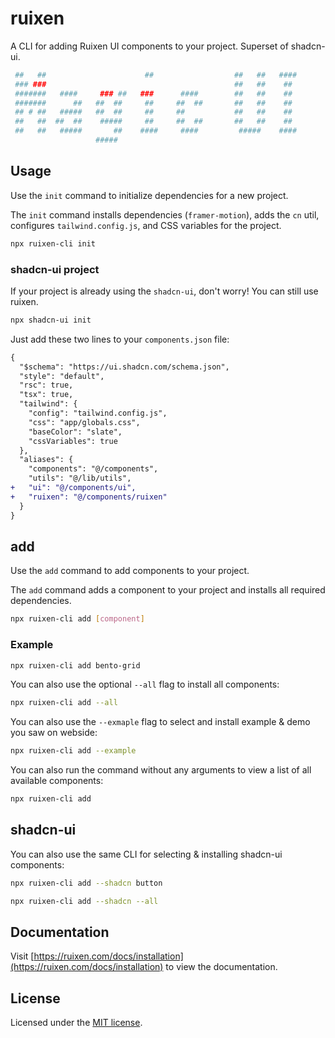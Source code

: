 # ruixen

A CLI for adding Ruixen UI components to your project. Superset of shadcn-ui.

```bash
 ##   ##                      ##                  ##   ##   ####
 ### ###                                          ##   ##    ##
 #######   ####     ### ##   ###      ####        ##   ##    ##
 #######      ##   ##  ##     ##     ##  ##       ##   ##    ##
 ## # ##   #####   ##  ##     ##     ##           ##   ##    ##
 ##   ##  ##  ##    #####     ##     ##  ##       ##   ##    ##
 ##   ##   #####       ##    ####     ####         #####    ####
                   #####
```

## Usage

Use the `init` command to initialize dependencies for a new project.

The `init` command installs dependencies (`framer-motion`), adds the `cn` util, configures `tailwind.config.js`, and CSS variables for the project.

```bash
npx ruixen-cli init
```

### shadcn-ui project

If your project is already using the `shadcn-ui`, don't worry! You can still use ruixen.

```bash
npx shadcn-ui init
```

Just add these two lines to your `components.json` file:

```diff
{
  "$schema": "https://ui.shadcn.com/schema.json",
  "style": "default",
  "rsc": true,
  "tsx": true,
  "tailwind": {
    "config": "tailwind.config.js",
    "css": "app/globals.css",
    "baseColor": "slate",
    "cssVariables": true
  },
  "aliases": {
    "components": "@/components",
    "utils": "@/lib/utils",
+   "ui": "@/components/ui",
+   "ruixen": "@/components/ruixen"
  }
}
```

## add

Use the `add` command to add components to your project.

The `add` command adds a component to your project and installs all required dependencies.

```bash
npx ruixen-cli add [component]
```

### Example

```bash
npx ruixen-cli add bento-grid
```

You can also use the optional `--all` flag to install all components:

```bash
npx ruixen-cli add --all
```

You can also use the `--exmaple` flag to select and install example & demo you saw on webside:

```bash
npx ruixen-cli add --example
```

You can also run the command without any arguments to view a list of all available components:

```bash
npx ruixen-cli add
```

## shadcn-ui

You can also use the same CLI for selecting & installing shadcn-ui components:

```bash
npx ruixen-cli add --shadcn button
```

```bash
npx ruixen-cli add --shadcn --all
```

## Documentation

Visit [https://ruixen.com/docs/installation](https://ruixen.com/docs/installation) to view the documentation.

## License

Licensed under the [MIT license](https://github.com/ruixenui/ruixen.com/blob/main/LICENSE.md).
